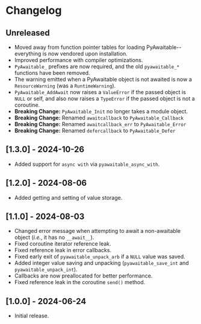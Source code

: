 # Changelog

## Unreleased

- Moved away from function pointer tables for loading PyAwaitable--everything is now vendored upon installation.
- Improved performance with compiler optimizations.
- `PyAwaitable_` prefixes are now required, and the old `pyawaitable_*` functions have been removed.
- The warning emitted when a PyAwaitable object is not awaited is now a `ResourceWarning` (was a `RuntimeWarning`).
- `PyAwaitable_AddAwait` now raises a `ValueError` if the passed object is `NULL` or self, and also now raises a `TypeError` if the passed object is not a coroutine.
- **Breaking Change:** `PyAwaitable_Init` no longer takes a module object.
- **Breaking Change:** Renamed `awaitcallback` to `PyAwaitable_Callback`
- **Breaking Change:** Renamed `awaitcallback_err` to `PyAwaitable_Error`
- **Breaking Change:** Renamed `defercallback` to `PyAwaitable_Defer`

## [1.3.0] - 2024-10-26

- Added support for `async with` via `pyawaitable_async_with`.

## [1.2.0] - 2024-08-06

- Added getting and setting of value storage.

## [1.1.0] - 2024-08-03

- Changed error message when attempting to await a non-awaitable object (*i.e.*, it has no `__await__`).
- Fixed coroutine iterator reference leak.
- Fixed reference leak in error callbacks.
- Fixed early exit of `pyawaitable_unpack_arb` if a `NULL` value was saved.
- Added integer value saving and unpacking (`pyawaitable_save_int` and `pyawaitable_unpack_int`).
- Callbacks are now preallocated for better performance.
- Fixed reference leak in the coroutine `send()` method.

## [1.0.0] - 2024-06-24

- Initial release.
